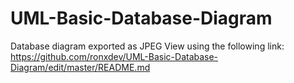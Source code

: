 # UML-Basic-Database-Diagram
Database diagram exported as JPEG
View using the following link: https://github.com/ronxdev/UML-Basic-Database-Diagram/edit/master/README.md
